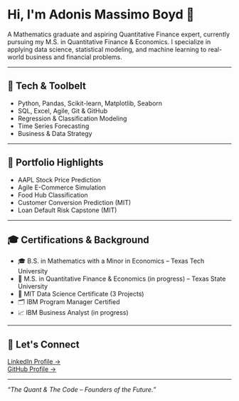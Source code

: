 # Hi, I'm Adonis Massimo Boyd 👋

A Mathematics graduate and aspiring Quantitative Finance expert, currently pursuing my M.S. in Quantitative Finance & Economics. I specialize in applying data science, statistical modeling, and machine learning to real-world business and financial problems.

---

## 🔧 Tech & Toolbelt
- Python, Pandas, Scikit-learn, Matplotlib, Seaborn  
- SQL, Excel, Agile, Git & GitHub  
- Regression & Classification Modeling  
- Time Series Forecasting  
- Business & Data Strategy  

---

## 📁 Portfolio Highlights
- AAPL Stock Price Prediction  
- Agile E-Commerce Simulation  
- Food Hub Classification  
- Customer Conversion Prediction (MIT)  
- Loan Default Risk Capstone (MIT)

---

## 🎓 Certifications & Background

- 🎓 B.S. in Mathematics with a Minor in Economics – Texas Tech University  
- 📘 M.S. in Quantitative Finance & Economics (in progress) – Texas State University  
- 🧠 MIT Data Science Certificate (3 Projects)  
- 🗂 IBM Program Manager Certified  
- 📈 IBM Business Analyst (in progress)  

---

## 🔗 Let's Connect

[LinkedIn Profile →](https://www.linkedin.com/in/adonis-boyd)  
[GitHub Profile →](https://github.com/massimoboyd)

---

*“The Quant & The Code – Founders of the Future.”*

